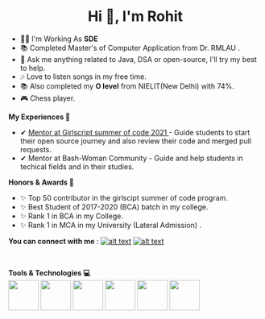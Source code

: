<h1 align="center">Hi 👋, I'm Rohit</h1>


- 👨‍💻 I'm Working As **SDE** 
- 📚 Completed Master's of Computer Application from Dr. RMLAU .
- 💬 Ask me anything related to Java, DSA or open-source, I'll try my best to help.
- 🎶 Love to listen songs in my free time.
- 📚 Also completed my **O level** from NIELIT(New Delhi) with 74%.
- 🎮 Chess player.


**My Experiences 🙌**
 - ✔ <a href="https://gssoc.girlscript.tech/" target="blank">Mentor at Girlscript summer of code 2021 </a>- Guide students to start their open source journey and also review their code and merged pull requests.
 - ✔ Mentor at Bash-Woman Community - Guide and help students in techical fields and in their studies.

**Honors & Awards 🏅**
 - ✨ Top 50 contributor in the girlscipt summer of code program.
 - ✨ Best Student of 2017-2020 (BCA) batch in my college.
 - ✨ Rank 1 in BCA in my College.
 - ✨ Rank 1 in MCA in my University (Lateral Admission) .

**You can connect with me** :
<a href="https://www.linkedin.com/in/rohit-kumar-srivastava-41b7b1187/"> ![alt text](https://img.shields.io/badge/-LinkedIn-0e76a8?style=plastic&logo=linkedIn)</a> <a href="https://twitter.com/iam_rksri">![alt text](https://img.shields.io/badge/-Twitter-1DA1F2?style=plastic&logo=Twitter) </a>

<br>

**Tools & Technologies 💻** <br>
<code><img height="60" src="https://user-images.githubusercontent.com/62320661/127477116-a5baab40-4f40-41dc-9d73-9343e90f7624.png"></code>
<code><img height="60" src="https://user-images.githubusercontent.com/62320661/127477147-2159d216-def2-4d3a-b4d6-f816b0282112.png"></code>
<code><img height="60" src="https://user-images.githubusercontent.com/62320661/127477174-bdb5acc1-c33b-440d-b681-f40b9f0a5a1b.png"></code>
<code><img height="60" src="https://user-images.githubusercontent.com/62320661/127477200-e845feb8-b37b-44be-984c-2a7052b23e88.png"></code>
<code><img height="60" src="https://user-images.githubusercontent.com/62320661/127477214-05a61a43-0deb-45aa-888b-bc0097906ccd.png"></code>
<code><img height="60" src="https://user-images.githubusercontent.com/62320661/127477227-6a3ef042-39b6-492a-9164-111d35a0f9a1.png"></code>


